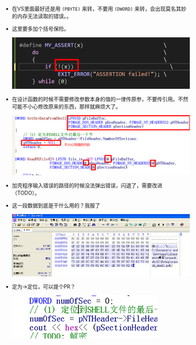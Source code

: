 + 在VS里面最好还是用 `(PBYTE)` 来转，不要用 `(DWORD)` 来转，会出现莫名其妙的内存无法读取的错误。。

+ 这里要多加个括号保险。

  ![image-20200817104912863](https://raw.githubusercontent.com/smallzhong/picgo-pic-bed/master/image-20200817104912863.png)

+ 在设计函数的时候不需要修改参数本身的值的一律传原参，不要传引用。不然可能不小心修改原来的东西，那样就麻烦大了。

  ![image-20200817205114922](https://raw.githubusercontent.com/smallzhong/picgo-pic-bed/master/image-20200817205114922.png)

+ 加壳程序输入错误的路径的时候没法弹出错误，闪退了，需要改进（TODO）。

+ 这一段数据到底是干什么用的？我服了

  ![image-20200817212452881](https://raw.githubusercontent.com/smallzhong/picgo-pic-bed/master/image-20200817212452881.png)

+ 定为->定位，可以提个PR？

  ![image-20200817213048595](https://raw.githubusercontent.com/smallzhong/picgo-pic-bed/master/image-20200817213048595.png)